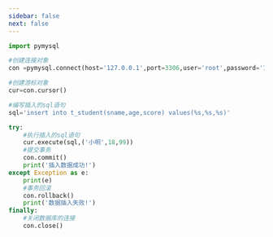 ```yaml
---
sidebar: false
next: false
---
```

<BlogInfo/>






```python
import pymysql

#创建连接对象
con =pymysql.connect(host='127.0.0.1',port=3306,user='root',password='123456',database='python_db')

#创建游标对象
cur=con.cursor()

#编写插入的sql语句
sql='insert into t_student(sname,age,score) values(%s,%s,%s)'

try:
    #执行插入的sql语句
    cur.execute(sql,('小明',18,99))
    #提交事务
    con.commit()
    print('插入数据成功!')
except Exception as e:
    print(e)
    #事务回滚
    con.rollback()
    print('数据插入失败!')
finally:
    #关闭数据库的连接
    con.close()

```






<ActionBox />
        
<style>#top-box {margin-top:0.5rem!important;}</style>